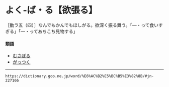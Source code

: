 # よく‐ば・る【欲張る】

［動ラ五（四）］なんでもかんでもほしがる。欲深く振る舞う。「―・って食いすぎる」「―・ってあちこち見物する」

#### 類語

-   [むさぼる](https://dictionary.goo.ne.jp/word/%E8%B2%AA%E3%82%8B/#jn-215059)
-   [がっつく](https://dictionary.goo.ne.jp/word/%E3%81%8C%E3%81%A3%E3%81%A4%E3%81%8F/#jn-42829)

---
`https://dictionary.goo.ne.jp/word/%E6%AC%B2%E5%BC%B5%E3%82%8B/#jn-227166`